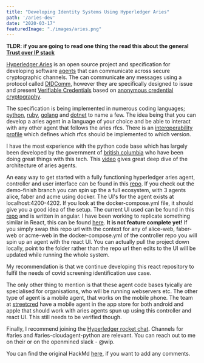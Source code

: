 ```yaml
---
title: "Developing Identity Systems Using Hyperledger Aries"
path: '/aries-dev'
date: "2020-03-17"
featuredImage: "./images/aries.png"  
---
```


**TLDR: if you are going to read one thing the read this about the general [Trust over IP stack](https://github.com/hyperledger/aries-rfcs/tree/master/concepts/0289-toip-stack)**

[Hyperledger Aries](https://github.com/hyperledger/aries-rfcs) is an open source project and specification for developing software [agents](https://github.com/hyperledger/aries-rfcs/tree/master/concepts/0004-agents) that can communicate across secure cryptographic channels. The can communicate any messages using a protocol called [DIDComm](https://github.com/hyperledger/aries-rfcs/tree/master/concepts/0005-didcomm), however they are specifically designed to issue and present [Verifiable Credentials](https://w3c.github.io/vc-data-model/) based on [anonymous credential cryptography](https://wip-abramson.dev/cl-signatures).

The specification is being implemented in numerous coding languages; [python](https://github.com/hyperledger/aries-cloudagent-python), [ruby](https://github.com/hyperledger/aries-sdk-ruby), [golang](https://github.com/hyperledger/aries-sdk-ruby) and [dotnet](https://github.com/hyperledger/aries-framework-dotnet) to name a few. The idea being that you can develop a aries agent in a language of your choice and be able to interact with any other agent that follows the aries rfcs. There is an [interoperability profile](https://github.com/hyperledger/aries-rfcs/tree/master/concepts) which defines which rfcs should be implemented to which version.

I have the most experience with the python code base which has largely been developed by the government of [british columbia](https://github.com/bcgov) who have been doing great things with this tech. This [video](https://zoom.us/recording/play/Pr-gdxAUVciy7MtPE9tkNAuSLT_Pl_NEYMeW2XxQRitjXtQajl3X5y7L_A1CCRee?autoplay=true&startTime=1563894122000) gives great deep dive of the architecture of aries agents. 

An easy way to get started with a fully functioning hyperledger aries agent, controller and user interface can be found in this [repo](https://github.com/bcgov/aries-cloudcontroller-node). If you check out the demo-finish branch you can spin up the a full ecosystem, with 3 agents alice, faber and acme using docker. The UI's for the agent exists at localhost:4200-4202. If you look at the docker-compose.yml file, it should give you a good idea of the setup. The current UI used can be found in this [repo](https://github.com/bluecollardev/edx-ariescloud-client) and is written in angular. I have been working to replicate something similar in React, this can be found [here](https://github.com/BlockchainIdentityLab/react-ariescloud-client). **It is not feature complete yet!** If you simply swap this repo url with the context for any of alice-web, faber-web or acme-web in the docker-compose.yml of the controller repo you will spin up an agent with the react UI. You can actually pull the project down locally, point to the folder rather than the repo url then edits to the UI will be updated while running the whole system.

My recommendation is that we continue developing this react repository to fulfil the needs of covid screening identification use case.

The only other thing to mention is that these agent code bases tyically are specialised for organisations, who will be running webservers etc. The other type of agent is a mobile agent, that works on the mobile phone. The team at [streetcred](https://developer.streetcred.id/) have a mobile agent in the app store for both android and apple that should work with aries agents spun up using this controller and react UI. This still needs to be verified though.

Finally, I recommend joining the [Hyperledger rocket chat](https://chat.hyperledger.org/home). Channels for #aries and #aries-cloudagent-python are relevant. You can reach out to me on their or on the openmined slack - @wip.

You can find the original HackMd [here](https://hackmd.io/@Ti3_tF0GSdmgraRb0Mx1mQ/covid-pp-screening-auth/edit), if you want to add any comments.
